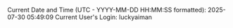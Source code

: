 Current Date and Time (UTC - YYYY-MM-DD HH:MM:SS formatted): 2025-07-30 05:49:09
Current User's Login: luckyaiman
